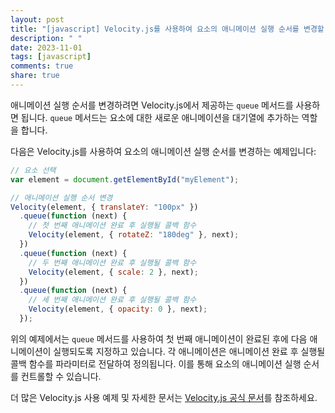 ```yaml
---
layout: post
title: "[javascript] Velocity.js를 사용하여 요소의 애니메이션 실행 순서를 변경할 수 있나요?"
description: " "
date: 2023-11-01
tags: [javascript]
comments: true
share: true
---
```


애니메이션 실행 순서를 변경하려면 Velocity.js에서 제공하는 `queue` 메서드를 사용하면 됩니다. `queue` 메서드는 요소에 대한 새로운 애니메이션을 대기열에 추가하는 역할을 합니다.

다음은 Velocity.js를 사용하여 요소의 애니메이션 실행 순서를 변경하는 예제입니다:

```javascript
// 요소 선택
var element = document.getElementById("myElement");

// 애니메이션 실행 순서 변경
Velocity(element, { translateY: "100px" })
  .queue(function (next) {
    // 첫 번째 애니메이션 완료 후 실행될 콜백 함수
    Velocity(element, { rotateZ: "180deg" }, next);
  })
  .queue(function (next) {
    // 두 번째 애니메이션 완료 후 실행될 콜백 함수
    Velocity(element, { scale: 2 }, next);
  })
  .queue(function (next) {
    // 세 번째 애니메이션 완료 후 실행될 콜백 함수
    Velocity(element, { opacity: 0 }, next);
  });
```

위의 예제에서는 `queue` 메서드를 사용하여 첫 번째 애니메이션이 완료된 후에 다음 애니메이션이 실행되도록 지정하고 있습니다. 각 애니메이션은 애니메이션 완료 후 실행될 콜백 함수를 파라미터로 전달하여 정의됩니다. 이를 통해 요소의 애니메이션 실행 순서를 컨트롤할 수 있습니다.

더 많은 Velocity.js 사용 예제 및 자세한 문서는 [Velocity.js 공식 문서](http://velocityjs.org/)를 참조하세요.